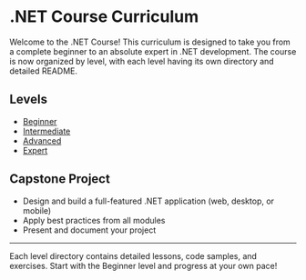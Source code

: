 # .NET Course Curriculum

Welcome to the .NET Course! This curriculum is designed to take you from a complete beginner to an absolute expert in .NET development. The course is now organized by level, with each level having its own directory and detailed README.

## Levels

- [Beginner](./beginner/README.md)
- [Intermediate](./intermediate/README.md)
- [Advanced](./advanced/README.md)
- [Expert](./expert/README.md)

## Capstone Project

- Design and build a full-featured .NET application (web, desktop, or mobile)
- Apply best practices from all modules
- Present and document your project

---

Each level directory contains detailed lessons, code samples, and exercises. Start with the Beginner level and progress at your own pace!